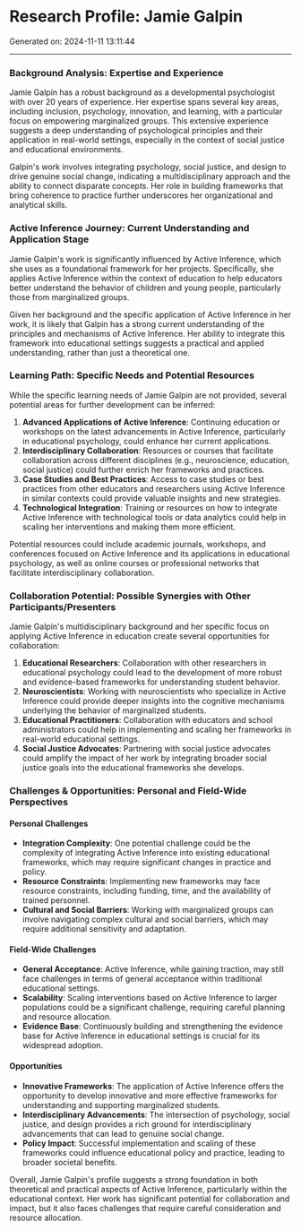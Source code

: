 # Research Profile: Jamie Galpin

Generated on: 2024-11-11 13:11:44

---

### Background Analysis: Expertise and Experience

Jamie Galpin has a robust background as a developmental psychologist with over 20 years of experience. Her expertise spans several key areas, including inclusion, psychology, innovation, and learning, with a particular focus on empowering marginalized groups. This extensive experience suggests a deep understanding of psychological principles and their application in real-world settings, especially in the context of social justice and educational environments.

Galpin's work involves integrating psychology, social justice, and design to drive genuine social change, indicating a multidisciplinary approach and the ability to connect disparate concepts. Her role in building frameworks that bring coherence to practice further underscores her organizational and analytical skills.

### Active Inference Journey: Current Understanding and Application Stage

Jamie Galpin's work is significantly influenced by Active Inference, which she uses as a foundational framework for her projects. Specifically, she applies Active Inference within the context of education to help educators better understand the behavior of children and young people, particularly those from marginalized groups.

Given her background and the specific application of Active Inference in her work, it is likely that Galpin has a strong current understanding of the principles and mechanisms of Active Inference. Her ability to integrate this framework into educational settings suggests a practical and applied understanding, rather than just a theoretical one.

### Learning Path: Specific Needs and Potential Resources

While the specific learning needs of Jamie Galpin are not provided, several potential areas for further development can be inferred:

1. **Advanced Applications of Active Inference**: Continuing education or workshops on the latest advancements in Active Inference, particularly in educational psychology, could enhance her current applications.
2. **Interdisciplinary Collaboration**: Resources or courses that facilitate collaboration across different disciplines (e.g., neuroscience, education, social justice) could further enrich her frameworks and practices.
3. **Case Studies and Best Practices**: Access to case studies or best practices from other educators and researchers using Active Inference in similar contexts could provide valuable insights and new strategies.
4. **Technological Integration**: Training or resources on how to integrate Active Inference with technological tools or data analytics could help in scaling her interventions and making them more efficient.

Potential resources could include academic journals, workshops, and conferences focused on Active Inference and its applications in educational psychology, as well as online courses or professional networks that facilitate interdisciplinary collaboration.

### Collaboration Potential: Possible Synergies with Other Participants/Presenters

Jamie Galpin's multidisciplinary background and her specific focus on applying Active Inference in education create several opportunities for collaboration:

1. **Educational Researchers**: Collaboration with other researchers in educational psychology could lead to the development of more robust and evidence-based frameworks for understanding student behavior.
2. **Neuroscientists**: Working with neuroscientists who specialize in Active Inference could provide deeper insights into the cognitive mechanisms underlying the behavior of marginalized students.
3. **Educational Practitioners**: Collaboration with educators and school administrators could help in implementing and scaling her frameworks in real-world educational settings.
4. **Social Justice Advocates**: Partnering with social justice advocates could amplify the impact of her work by integrating broader social justice goals into the educational frameworks she develops.

### Challenges & Opportunities: Personal and Field-Wide Perspectives

#### Personal Challenges
- **Integration Complexity**: One potential challenge could be the complexity of integrating Active Inference into existing educational frameworks, which may require significant changes in practice and policy.
- **Resource Constraints**: Implementing new frameworks may face resource constraints, including funding, time, and the availability of trained personnel.
- **Cultural and Social Barriers**: Working with marginalized groups can involve navigating complex cultural and social barriers, which may require additional sensitivity and adaptation.

#### Field-Wide Challenges
- **General Acceptance**: Active Inference, while gaining traction, may still face challenges in terms of general acceptance within traditional educational settings.
- **Scalability**: Scaling interventions based on Active Inference to larger populations could be a significant challenge, requiring careful planning and resource allocation.
- **Evidence Base**: Continuously building and strengthening the evidence base for Active Inference in educational settings is crucial for its widespread adoption.

#### Opportunities
- **Innovative Frameworks**: The application of Active Inference offers the opportunity to develop innovative and more effective frameworks for understanding and supporting marginalized students.
- **Interdisciplinary Advancements**: The intersection of psychology, social justice, and design provides a rich ground for interdisciplinary advancements that can lead to genuine social change.
- **Policy Impact**: Successful implementation and scaling of these frameworks could influence educational policy and practice, leading to broader societal benefits.

Overall, Jamie Galpin's profile suggests a strong foundation in both theoretical and practical aspects of Active Inference, particularly within the educational context. Her work has significant potential for collaboration and impact, but it also faces challenges that require careful consideration and resource allocation.